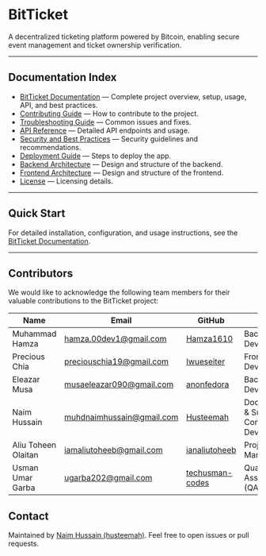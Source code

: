 # BitTicket

A decentralized ticketing platform powered by Bitcoin, enabling secure event management and ticket ownership verification.

---

## Documentation Index

- [BitTicket Documentation](./BITTICKET_DOCUMENTATION.md) — Complete project overview, setup, usage, API, and best practices.
- [Contributing Guide](./CONTRIBUTING.md) — How to contribute to the project.
- [Troubleshooting Guide](./TROUBLESHOOTING.md) — Common issues and fixes.
- [API Reference](./API_REFERENCE.md) — Detailed API endpoints and usage.
- [Security and Best Practices](./SECURITY.md) — Security guidelines and recommendations.
- [Deployment Guide](./DEPLOYMENT.md) — Steps to deploy the app.
- [Backend Architecture](./BACKEND_ARCHITECTURE.md) — Design and structure of the backend.
- [Frontend Architecture](./FRONTEND_ARCHITECTURE.md) — Design and structure of the frontend.
- [License](./LICENSE) — Licensing details.

---

## Quick Start

For detailed installation, configuration, and usage instructions, see the [BitTicket Documentation](./BITTICKET_DOCUMENTATION.md).

---

## Contributors

We would like to acknowledge the following team members for their valuable contributions to the BitTicket project:

| Name               | Email                       | GitHub                                  | Role                  |
|--------------------|-----------------------------|----------------------------------------|-----------------------|
| Muhammad Hamza      | hamza.00dev1@gmail.com       | [Hamza1610](https://github.com/Hamza1610)         | Backend Developer      |
| Precious Chia       | preciouschia19@gmail.com     | [Iwueseiter](https://github.com/Iwueseiter)        | Frontend Developer     |
| Eleazar Musa       | musaeleazar090@gmail.com      | [anonfedora](https://github.com/anonfedora)        | Backend Developer      |
| Naim Hussain       | muhdnaimhussain@gmail.com     | [ Husteemah](https://github.com/Hamza1610/LTicket) | Documentation & Smart Contract Developer |
| Aliu Toheen Olaitan| iamaliutoheeb@gmail.com       | [ianaliutoheeb](https://github.com/ianaliutoheeb)  | Project Manager        |
| Usman Umar Garba   | ugarba202@gmail.com           | [techusman-codes](https://github.com/techusman-codes) | Quality Assurance (QA) |


## Contact

Maintained by [Naim Hussain (husteemah)](https://github.com/husteem). Feel free to open issues or pull requests.

